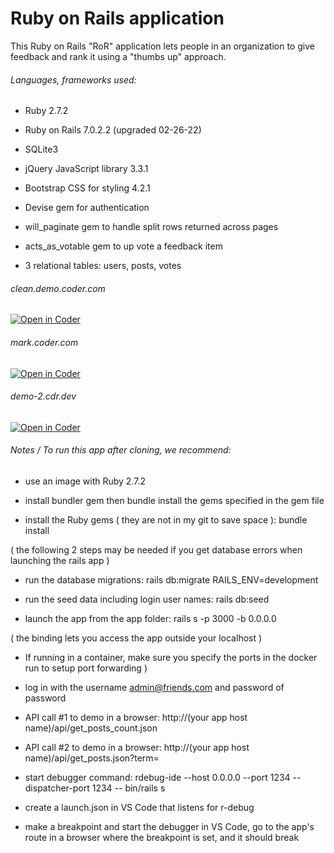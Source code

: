 # Ruby on Rails application

This Ruby on Rails "RoR" application lets people in an organization to give feedback and rank it using a "thumbs up" approach.

###### Languages, frameworks used:

* Ruby 2.7.2

* Ruby on Rails 7.0.2.2 (upgraded 02-26-22)

* SQLite3

* jQuery JavaScript library 3.3.1

* Bootstrap CSS for styling 4.2.1

* Devise gem for authentication

* will_paginate gem to handle split rows returned across pages

* acts_as_votable gem to up vote a feedback item

* 3 relational tables: users, posts, votes


###### clean.demo.coder.com
[![Open in Coder](https://cdn.coder.com/embed-button.svg)](https://clean.demo.coder.com/workspaces/git?org=default&image=621a7c0f-d1757f7e66fb59934cc29639&tag=latest&service=github&repo=git@github.com:mtm20176/rubyonrails.git)

###### mark.coder.com
[![Open in Coder](https://cdn.coder.com/embed-button.svg)](https://mark.coder.com/workspaces/git?org=default&image=621a8375-cf8295cf67cf9216ddb39842&tag=latest&service=github&repo=git@github.com:mtm20176/rubyonrails.git)

###### demo-2.cdr.dev
[![Open in Coder](https://cdn.coder.com/embed-button.svg)](https://demo-2.cdr.dev/workspaces/git?org=default&image=621a83cc-543f20fa6b646765a504a5b0&tag=latest&service=gitlab&repo=git@github.com:mtm20176/rubyonrails.git)

###### Notes / To run this app after cloning, we recommend:

* use an image with Ruby 2.7.2

* install bundler gem then bundle install the gems specified in the gem file

* install the Ruby gems ( they are not in my git to save space ): bundle install

 ( the following 2 steps may be needed if you get database errors when launching the rails app )

* run the database migrations: rails db:migrate RAILS_ENV=development

* run the seed data including login user names: rails db:seed

 * launch the app from the app folder: rails s -p 3000 -b 0.0.0.0

 ( the binding lets you access the app outside your localhost )

 * If running in a container, make sure you specify the ports in the docker run to setup port forwarding )

 * log in with the username admin@friends.com and password of password

 * API call #1 to demo in a browser: http://(your app host name)/api/get_posts_count.json

 * API call #2 to demo in a browser: http://(your app host name)/api/get_posts.json?term=

 * start debugger command: rdebug-ide --host 0.0.0.0 --port 1234 --dispatcher-port 1234 -- bin/rails s

 * create a launch.json in VS Code that listens for r-debug

 * make a breakpoint and start the debugger in VS Code, go to the app's route in a browser where the breakpoint is set, and it should break



